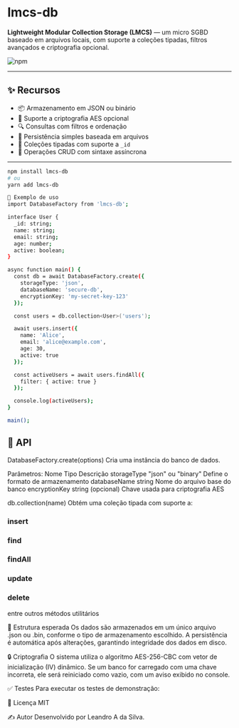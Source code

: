 # lmcs-db

**Lightweight Modular Collection Storage (LMCS)** — um micro SGBD baseado em arquivos locais, com suporte a coleções tipadas, filtros avançados e criptografia opcional.

![npm](https://img.shields.io/npm/v/lmcs-db)

---

## ✨ Recursos

- 📦 Armazenamento em JSON ou binário  
- 🔐 Suporte a criptografia AES opcional  
- 🔍 Consultas com filtros e ordenação  
- 💾 Persistência simples baseada em arquivos  
- 🧩 Coleções tipadas com suporte a `_id`  
- 🔄 Operações CRUD com sintaxe assíncrona  

---


```bash
npm install lmcs-db
# ou
yarn add lmcs-db

🚀 Exemplo de uso
import DatabaseFactory from 'lmcs-db';

interface User {
  _id: string;
  name: string;
  email: string;
  age: number;
  active: boolean;
}

async function main() {
  const db = await DatabaseFactory.create({
    storageType: 'json',
    databaseName: 'secure-db',
    encryptionKey: 'my-secret-key-123'
  });

  const users = db.collection<User>('users');

  await users.insert({
    name: 'Alice',
    email: 'alice@example.com',
    age: 30,
    active: true
  });

  const activeUsers = await users.findAll({
    filter: { active: true }
  });

  console.log(activeUsers);
}

main();
```


## 📘 API
DatabaseFactory.create(options)
Cria uma instância do banco de dados.

Parâmetros:
Nome	Tipo	Descrição
storageType	"json" ou "binary"	Define o formato de armazenamento
databaseName	string	Nome do arquivo base do banco
encryptionKey	string (opcional)	Chave usada para criptografia AES

db.collection<T>(name)
Obtém uma coleção tipada com suporte a:

### insert

### find

### findAll

### update

### delete

entre outros métodos utilitários

📂 Estrutura esperada
Os dados são armazenados em um único arquivo .json ou .bin, conforme o tipo de armazenamento escolhido.
A persistência é automática após alterações, garantindo integridade dos dados em disco.

🔒 Criptografia
O sistema utiliza o algoritmo AES-256-CBC com vetor de inicialização (IV) dinâmico.
Se um banco for carregado com uma chave incorreta, ele será reiniciado como vazio, com um aviso exibido no console.

✅ Testes
Para executar os testes de demonstração:

📄 Licença
MIT

✍️ Autor
Desenvolvido por Leandro A da Silva.